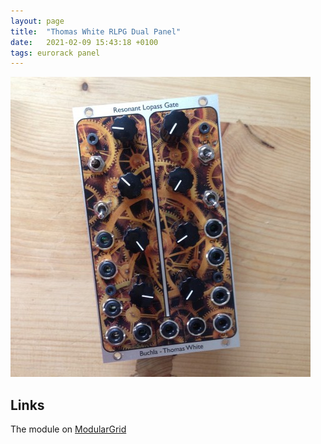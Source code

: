 ```yaml
---
layout: page
title:  "Thomas White RLPG Dual Panel"
date:   2021-02-09 15:43:18 +0100
tags: eurorack panel
---
```

![Thomas White RLPG Dual Panel](/assets/thomas_white_rlpg_dual_panel.jpg)

## Links

The module on [ModularGrid](https://www.modulargrid.net/e/other-unknown-thomas-white-dual-resonant-lopass-gate--)